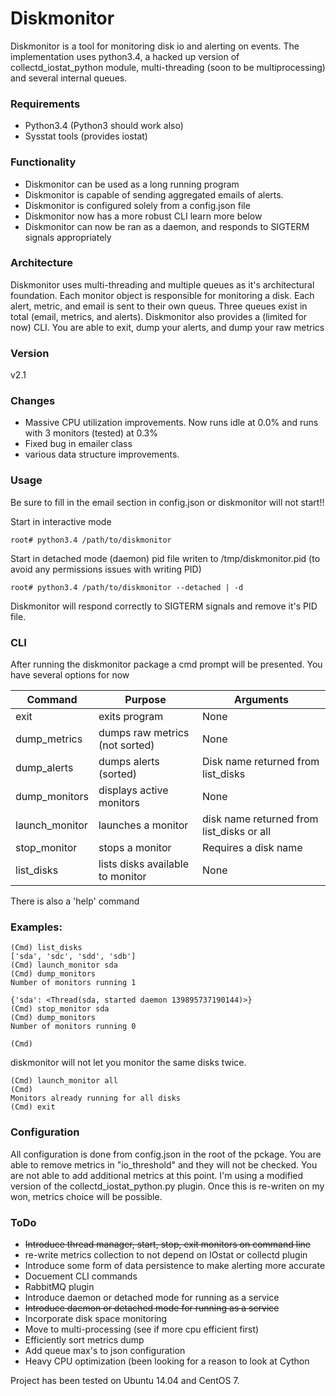# Diskmonitor

Diskmonitor is a tool for monitoring disk io and alerting on events. The implementation uses python3.4, a hacked up version of collectd_iostat_python module, multi-threading (soon to be multiprocessing) and several internal queues.

### Requirements
  - Python3.4 (Python3 should work also)
  - Sysstat tools (provides iostat)

### Functionality
  - Diskmonitor can be used as a long running program
  - Diskmonitor is capable of sending aggregated emails of alerts.
  - Diskmonitor is configured solely from a config.json file
  - Diskmonitor now has a more robust CLI learn more below
  - Diskmonitor can now be ran as a daemon, and responds to SIGTERM signals appropriately
  

### Architecture
Diskmonitor uses multi-threading and multiple queues as it's architectural foundation. Each monitor object is responsible for monitoring a disk. Each alert, metric, and email is sent to their own queus. Three queues exist in total (email, metrics, and alerts). Diskmonitor also provides a (limited for now) CLI. You are able to exit, dump your alerts, and dump your raw metrics

### Version
v2.1

### Changes

 - Massive CPU utilization improvements. Now runs idle at 0.0% and runs with 3 monitors (tested) at 0.3%
 - Fixed bug in emailer class
 - various data structure improvements.

### Usage
Be sure to fill in the email section in config.json or diskmonitor will not start!!

Start in interactive mode

```
root# python3.4 /path/to/diskmonitor
```

Start in detached mode (daemon) pid file writen to /tmp/diskmonitor.pid (to avoid any permissions issues with writing PID)
```
root# python3.4 /path/to/diskmonitor --detached | -d
```

Diskmonitor will respond correctly to SIGTERM signals and remove it's PID file. 


### CLI
After running the diskmonitor package a cmd prompt will be presented. You have several options for now
 
| Command      | Purpose                         | Arguments
| ------------ | --------------------------------|---------------------------------------------------------------------|
| exit         | exits program                   | None								       |
| dump_metrics | dumps raw metrics (not sorted)  | None								       | 
| dump_alerts  | dumps alerts (sorted)           | Disk name returned from list_disks				       |
| dump_monitors| displays active monitors        | None								       |
| launch_monitor | launches a monitor            | disk name returned from list_disks or all			       |
| stop_monitor | stops a monitor                 | Requires a disk name                                                |
| list_disks   | lists disks available to monitor| None								       |

There is also a 'help' command 

### Examples:

```
(Cmd) list_disks
['sda', 'sdc', 'sdd', 'sdb']
(Cmd) launch_monitor sda
(Cmd) dump_monitors
Number of monitors running 1 

{'sda': <Thread(sda, started daemon 139895737190144)>}
(Cmd) stop_monitor sda
(Cmd) dump_monitors
Number of monitors running 0 

(Cmd) 
```

diskmonitor will not let you monitor the same disks twice.

```
(Cmd) launch_monitor all
(Cmd) 
Monitors already running for all disks
(Cmd) exit
```


### Configuration
All configuration is done from config.json in the root of the pckage. You are able to remove metrics in "io_threshold" and they will not be checked. You are not able to add additional metrics at this point. I'm using a modified version of the collectd_iostat_python.py plugin. Once this is re-writen on my won, metrics choice will be possible. 

### ToDo
- ~~Introduce thread manager, start, stop, exit monitors on command line~~
- re-write metrics collection to not depend on IOstat or collectd plugin 
- Introduce some form of data persistence to make alerting more accurate
- Docuement CLI commands 
- RabbitMQ plugin
- Introduce daemon or detached mode for running as a service
- ~~Introduce daemon or detached mode for running as a service~~
- Incorporate disk space monitoring
- Move to multi-processing (see if more cpu efficient first)
- Efficiently sort metrics dump
- Add queue max's to json configuration
- Heavy CPU optimization (been looking for a reason to look at Cython

Project has been tested on Ubuntu 14.04 and CentOS 7.